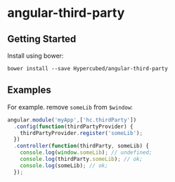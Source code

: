 # angular-third-party

## Getting Started

Install using bower:

```
bower install --save Hypercubed/angular-third-party
```

## Examples

For example. remove `someLib` from `$window`:

```js
angular.module('myApp',['hc.thirdParty'])
  .config(function(thirdPartyProvider) {
    thirdPartyProvider.register('someLib');
  })
  .controller(function(thirdParty, someLib) {
    console.log(window.someLib); // undefined;
    console.log(thirdParty.someLib); // ok;
    console.log(someLib); // ok;
  });
```
